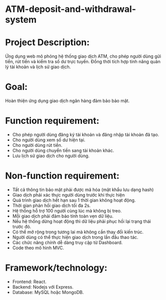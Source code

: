 # ATM-deposit-and-withdrawal-system
# Project Description:
Ứng dụng web mô phỏng hệ thống giao dịch ATM, cho phép người dùng gửi tiền, rút tiền và kiểm tra số dư trực tuyến. Đồng thời tích hợp tính năng quản lý tài khoản và lịch sử giao dịch.
# Goal:
Hoàn thiện ứng dụng giao dịch ngân hàng đảm bảo bảo mật.
# Function requirement:
- Cho phép người dùng đăng ký tài khoản và đăng nhập tài khoản đã tạo.
- Cho người dùng xem số dư hiện tại.
- Cho người dùng rút tiền.
- Cho người dùng chuyển tiền sang tài khoản khác.
- Lưu lịch sử giao dịch cho người dùng.
# Non-function requirement:
- Tất cả thông tin bảo mật phải được mã hóa (mật khẩu lưu dạng hash)
- Giao dịch phải xác thực người dùng trước khi thực hiện
- Quá trình giao dịch hết hạn sau 1 thời gian không hoạt động.
- Thời gian phản hồi giao dịch tối đa 2s.
- Hệ thống hỗ trợ 100 người cùng lúc mà không bị treo.
- Mỗi giao dịch phải đảm bảo tính toàn vẹn dữ liệu.
- Nếu hệ thống dừng hoạt động thì dữ liệu phải phục hồi lại trạng thái trước đó.
- Có thể mở rộng trong tương lai mà không cần thay đổi kiến trúc.
- Người dùng có thể thực hiện giao dịch trong lần đầu thao tác.
- Các chức năng chính dễ dàng truy cập từ Dashboard.
- Code theo mô hình MVC.
# Framework/technology:
- Frontend: React.
- Backend: Nodejs với Express.
- Database: MySQL hoặc MongoDB.